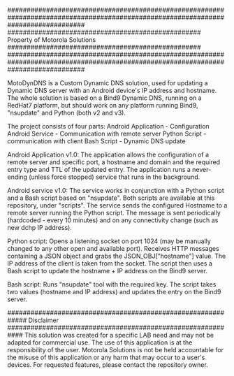 ####################################################################################################################################
################################################## Property of Motorola Solutions ##################################################
####################################################################################################################################

MotoDynDNS is a Custom Dynamic DNS solution, used for updating a Dynamic DNS server with an Android device's IP address and hostname.
The whole solution is based on a Bind9 Dynamic DNS, running on a RedHat7 platform, but should work on any platform running Bind9, "nsupdate" and Python (both v2 and v3).

The project consists of four parts:
Android Application - Configuration
Android Service - Communication with remote server
Python Script - communication with client
Bash Script - Dynamic DNS update

Android Application v1.0:
The application allows the configuration of a remote server and specific port, a hostname and domain and the required entry type and TTL of the updated entry.
The application runs a never-ending (unless force stopped) service that runs in the background.

Android service v1.0:
The service works in conjunction with a Python script and a Bash script based on "nsupdate". Both scripts are available at this repository, under "scripts".
The service sends the configured Hostname to a remote server running the Python script.
The message is sent periodically (hardcoded - every 10 minutes) and on any connectivity change (such as new dchp IP address).

Python script:
Opens a listening socket on port 1024 (may be manually changed to any other open and available port).
Receives HTTP messages containing a JSON object and grabs the JSON_OBJ["hostname"] value.
The IP address of the client is taken from the socket.
The script then uses a Bash script to update the hostname + IP address on the Bind9 server.

Bash script:
Runs "nsupdate" tool with the required key.
The script takes two values (hostname and IP address) and updates the entry on the Bind9 server.

############################################################# Disclaimer ############################################################
This solution was created for a specific LAB need and may not be adapted for commercial use. The use of this application is at the responsibility of the user.
Motorola Solutions is not be held accountable for the misuse of this application or any harm that may occur to a user's devices.
For requested features, please contact the repository owner.



